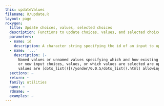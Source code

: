 ```yaml
---
this: updateValues
filename: R/update.R
layout: page
roxygen:
  title: Update choices, values, selected choices
  description: Functions to update choices, values, and selected choices.
  parameters:
  - name: id
    description: A character string specifying the id of an input to update.
  - name: '...'
    description: |-
      Named values or unnamed values specifying which and how existing
      or new input choices, values, or which values are selected are updated,
      values are [dots_list()](/yonder/0.0.5/dots_list().html) allowing the use of bangs and splices.
  sections: ~
  return: ~
  family: utilities
  name: ~
  rdname: ~
  examples: ~
---
```

